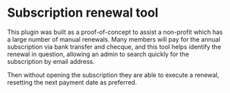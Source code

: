 # Subscription renewal tool

This plugin was built as a proof-of-concept to assist a non-profit which has a large number of manual renewals. Many members will pay for the annual subscription via bank transfer and checque, and this tool helps identify the renewal in question, allowing an admin to search quickly for the subscription by email address.

Then without opening the subscription they are able to execute a renewal, resetting the next payment date as preferred.
